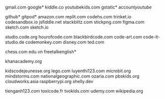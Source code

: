 gmail.com
google*
kiddle.co
youtubekids.com
gstatic*
account*youtube*

github*
gitpod*
amazon.com
replit.com
codehs.com
trinket.io
codesandbox.io
jsfiddle.net
stackblitz.com
stickpng.com
figma.com
sketch.com
sketch.io

studio.code.org
hourofcode.com
blackbirdcode.com
code-art.com
code-it-studio.de
codemonkey.com
disney.com
ted.com

chess.com
edu.vn
freetalkenglish*


khanacademy.org

kidscodejeunesse.org
lego.com
luyenthi123.com
microbit.org
mindstorms.com
nationalgeographic.com
ozaria.com
pbskids.org
cloudworks.asia
raspberrypi.org
shelly.dev

tienganh123.com
toxicode.fr
tvokids.com
udemy.com
wikipedia.org

